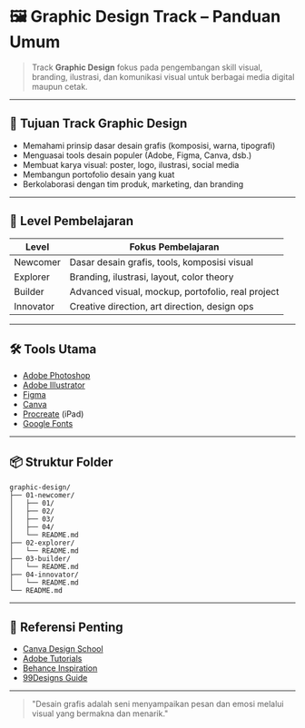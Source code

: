 # 🖼️ Graphic Design Track – Panduan Umum

> Track **Graphic Design** fokus pada pengembangan skill visual, branding, ilustrasi, dan komunikasi visual untuk berbagai media digital maupun cetak.

---

## 🎯 Tujuan Track Graphic Design

- Memahami prinsip dasar desain grafis (komposisi, warna, tipografi)
- Menguasai tools desain populer (Adobe, Figma, Canva, dsb.)
- Membuat karya visual: poster, logo, ilustrasi, social media
- Membangun portofolio desain yang kuat
- Berkolaborasi dengan tim produk, marketing, dan branding

---

## 🧭 Level Pembelajaran

| Level     | Fokus Pembelajaran                                   |
| --------- | ---------------------------------------------------- |
| Newcomer  | Dasar desain grafis, tools, komposisi visual        |
| Explorer  | Branding, ilustrasi, layout, color theory           |
| Builder   | Advanced visual, mockup, portofolio, real project   |
| Innovator | Creative direction, art direction, design ops       |

---

## 🛠 Tools Utama

- [Adobe Photoshop](https://www.adobe.com/products/photoshop.html)
- [Adobe Illustrator](https://www.adobe.com/products/illustrator.html)
- [Figma](https://figma.com)
- [Canva](https://canva.com)
- [Procreate](https://procreate.com) (iPad)
- [Google Fonts](https://fonts.google.com)

---

## 📦 Struktur Folder

```
graphic-design/
├── 01-newcomer/
│   ├── 01/
│   ├── 02/
│   ├── 03/
│   ├── 04/
│   └── README.md
├── 02-explorer/
│   └── README.md
├── 03-builder/
│   └── README.md
├── 04-innovator/
│   └── README.md
└── README.md
```

---

## 🔗 Referensi Penting

- [Canva Design School](https://www.canva.com/learn/design/)
- [Adobe Tutorials](https://helpx.adobe.com/)
- [Behance Inspiration](https://www.behance.net/)
- [99Designs Guide](https://99designs.com/blog/)

---

> "Desain grafis adalah seni menyampaikan pesan dan emosi melalui visual yang bermakna dan menarik."
